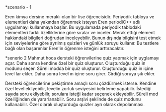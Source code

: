 *scenario - 1


Eren kimya dersine meraklı olan bir lise öğrencisidir. Periyodik tabloyu ve elementleri daha yakından öğrenmek isteyen Eren periodiC++ adlı uygulamayı kullanmaya başlar. Bu uygulamada
periyodik tablodaki elementleri farklı özelliklerine göre sıralar ve inceler. Merak ettiği element hakkındaki bilgileri doğrudan inceleyebilir. Bunun dışında bilgisini test etmek için
seviyelerine göre ayrılmış quizleri ve günlük soruyu kullanır. Bu testlere bağlı olan başarımlar Eren'in öğrenme isteğini arttıracaktır.

*senerio 2 
Mahmut hoca dersteki öğrenvilerine quiz yapmak için uyglamayı açar.
Daha sonra kendine özel bir quiz oluşturur.
Oluşturduğu quiz in modunu seçer. Süreli modda bir quiz oluşturur.
Oluşturduğu quiz in içine level lar ekler.
Daha sonra level ın içine soru girer.
Girdiği soruya şık ekler.

Dersteki öğrencilerine pekiştirme amaçlı soru çözdürmek isterse. Kendine özel level ekliyebilir,
levelin zorluk seviyesini belirleme yapabilir. İstediği sayıda soru ekliyebilir, sorulara isteği kadar seçenek ekleyebilir.
Süreli mod özelliğinden de yararlanabilir.
Soru arşivi şeklinde de quiz modunu kullanabilir. Özel olarak oluşturduğu quizler ayrı olarak depolanması.

